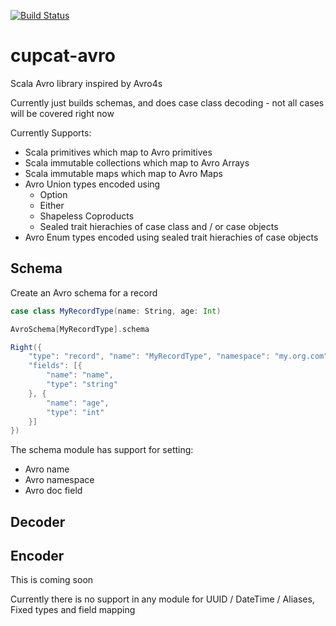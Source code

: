 [![Build Status](https://travis-ci.com/bobbyrauchenberg/cupcat-avro.svg?branch=master)](https://travis-ci.com/bobbyrauchenberg/cupcat-avro)

# cupcat-avro

Scala Avro library inspired by Avro4s

Currently just builds schemas, and does case class decoding - not all cases will be covered right now

Currently Supports: 
* Scala primitives which map to Avro primitives
* Scala immutable collections which map to Avro Arrays
* Scala immutable maps which map to Avro Maps
* Avro Union types encoded using
  * Option
  * Either
  * Shapeless Coproducts 
  * Sealed trait hierachies of case class and / or case objects
* Avro Enum types encoded using sealed trait hierachies of case objects

## Schema 

Create an Avro schema for a record

```scala
case class MyRecordType(name: String, age: Int)

AvroSchema[MyRecordType].schema

Right({
	"type": "record", "name": "MyRecordType", "namespace": "my.org.com", "doc": "",
	"fields": [{
		"name": "name",
		"type": "string"
	}, {
		"name": "age",
		"type": "int"
	}]
})
```

The schema module has support for setting:
* Avro name
* Avro namespace
* Avro doc field

## Decoder 


## Encoder
This is coming soon

Currently there is no support in any module for UUID / DateTime / Aliases, Fixed types and field mapping

